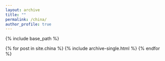 ```yaml
---
layout: archive
title: ""
permalink: /china/
author_profile: true
---
```


{% include base_path %}


{% for post in site.china %}
  {% include archive-single.html %}
{% endfor %}
